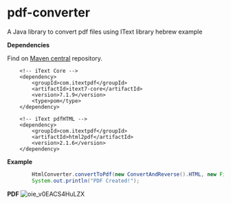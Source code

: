 pdf-converter
===========
A Java library to convert pdf files using IText library hebrew example

**Dependencies**

Find on [Maven central](https://mvnrepository.com/) repository.

		<!-- iText Core -->
		<dependency>
			<groupId>com.itextpdf</groupId>
			<artifactId>itext7-core</artifactId>
			<version>7.1.9</version>
			<type>pom</type>
		</dependency>

		<!-- iText pdfHTML -->
		<dependency>
			<groupId>com.itextpdf</groupId>
			<artifactId>html2pdf</artifactId>
			<version>2.1.6</version>
		</dependency>
 
**Example**
 
```java
        HtmlConverter.convertToPdf(new ConvertAndReverse().HTML, new FileOutputStream("הזמנה.pdf"));
        System.out.println("PDF Created!");
```

**PDF**
![oie_v0EACS4HuLZX](https://user-images.githubusercontent.com/47955339/97100645-37b22e00-169e-11eb-82f5-472d911e35ad.png)
